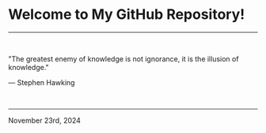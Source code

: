 # Welcome to My GitHub Repository!

---

<br>

"The greatest enemy of knowledge is not ignorance, it is the illusion of knowledge."

― Stephen Hawking
 
</br>

---
November 23rd, 2024
